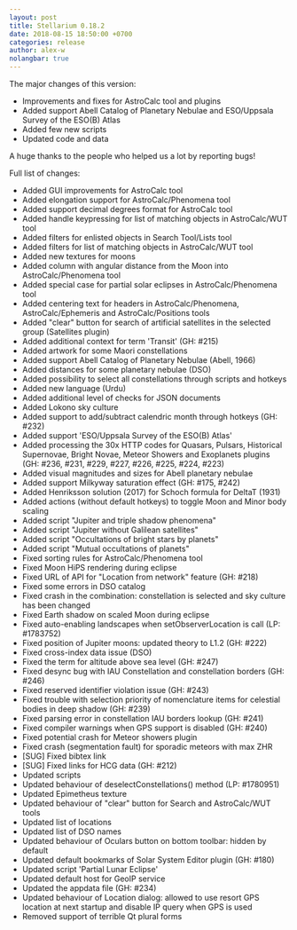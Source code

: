 ```yaml
---
layout: post
title: Stellarium 0.18.2
date: 2018-08-15 18:50:00 +0700
categories: release
author: alex-w
nolangbar: true
---
```

The major changes of this version:
- Improvements and fixes for AstroCalc tool and plugins
- Added support Abell Catalog of Planetary Nebulae and ESO/Uppsala Survey of the ESO(B) Atlas
- Added few new scripts
- Updated code and data

A huge thanks to the people who helped us a lot by reporting bugs!

Full list of changes:
- Added GUI improvements for AstroCalc tool
- Added elongation support for AstroCalc/Phenomena tool
- Added support decimal degrees format for AstroCalc tool
- Added handle keypressing for list of matching objects in AstroCalc/WUT tool
- Added filters for enlisted objects in Search Tool/Lists tool
- Added filters for list of matching objects in AstroCalc/WUT tool
- Added new textures for moons 
- Added column with angular distance from the Moon into AstroCalc/Phenomena tool
- Added special case for partial solar eclipses in AstroCalc/Phenomena tool
- Added centering text for headers in AstroCalc/Phenomena, AstroCalc/Ephemeris and AstroCalc/Positions tools
- Added "clear" button for search of artificial satellites in the selected group (Satellites plugin)
- Added additional context for term 'Transit' (GH: #215)
- Added artwork for some Maori constellations
- Added support Abell Catalog of Planetary Nebulae (Abell, 1966)
- Added distances for some planetary nebulae (DSO)
- Added possibility to select all constellations through scripts and hotkeys
- Added new language (Urdu)
- Added additional level of checks for JSON documents
- Added Lokono sky culture
- Added support to add/subtract calendric month through hotkeys (GH: #232)
- Added support 'ESO/Uppsala Survey of the ESO(B) Atlas'
- Added processing the 30x HTTP codes for Quasars, Pulsars, Historical Supernovae, Bright Novae, Meteor Showers and Exoplanets plugins (GH: #236, #231, #229, #227, #226, #225, #224, #223)
- Added visual magnitudes and sizes for Abell planetary nebulae
- Added support Milkyway saturation effect (GH: #175, #242)
- Added Henriksson solution (2017) for Schoch formula for DeltaT (1931)
- Added actions (without default hotkeys) to toggle Moon and Minor body scaling
- Added script "Jupiter and triple shadow phenomena"
- Added script "Jupiter without Galilean satellites"
- Added script "Occultations of bright stars by planets"
- Added script "Mutual occultations of planets"
- Fixed sorting rules for AstroCalc/Phenomena tool
- Fixed Moon HiPS rendering during eclipse
- Fixed URL of API for "Location from network" feature (GH: #218)
- Fixed some errors in DSO catalog
- Fixed crash in the combination: constellation is selected and sky culture has been changed
- Fixed Earth shadow on scaled Moon during eclipse
- Fixed auto-enabling landscapes when setObserverLocation is call (LP: #1783752)
- Fixed position of Jupiter moons: updated theory to L1.2 (GH: #222)
- Fixed cross-index data issue (DSO)
- Fixed the term for altitude above sea level (GH: #247)
- Fixed desync bug with IAU Constellation and constellation borders (GH: #246)
- Fixed reserved identifier violation issue (GH: #243)
- Fixed trouble with selection priority of nomenclature items for celestial bodies in deep shadow (GH: #239)
- Fixed parsing error in constellation IAU borders lookup (GH: #241)
- Fixed compiler warnings when GPS support is disabled (GH: #240)
- Fixed potential crash for Meteor showers plugin
- Fixed crash (segmentation fault) for sporadic meteors with max ZHR
- [SUG] Fixed bibtex link
- [SUG] Fixed links for HCG data (GH: #212)
- Updated scripts
- Updated behaviour of deselectConstellations() method (LP: #1780951)
- Updated Epimetheus texture
- Updated behaviour of "clear" button for Search and AstroCalc/WUT tools
- Updated list of locations
- Updated list of DSO names
- Updated behaviour of Oculars button on bottom toolbar: hidden by default
- Updated default bookmarks of Solar System Editor plugin (GH: #180)
- Updated script 'Partial Lunar Eclipse'
- Updated default host for GeoIP service
- Updated the appdata file (GH: #234)
- Updated behaviour of Location dialog: allowed to use resort GPS location at next startup and disable IP query when GPS is used
- Removed support of terrible Qt plural forms
